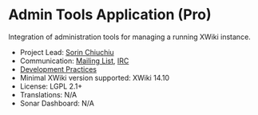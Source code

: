 # Admin Tools Application (Pro)

Integration of administration tools for managing a running XWiki instance.

* Project Lead: [Sorin Chiuchiu](https://github.com/ChiuchiuSorin)
* Communication: [Mailing List](http://dev.xwiki.org/xwiki/bin/view/Community/MailingLists>), [IRC]( http://dev.xwiki.org/xwiki/bin/view/Community/IRC)
* [Development Practices](http://dev.xwiki.org)
* Minimal XWiki version supported: XWiki 14.10
* License: LGPL 2.1+
* Translations: N/A
* Sonar Dashboard: N/A
